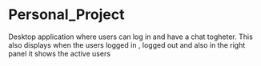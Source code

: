 # Personal_Project
Desktop application where users can log in and have a chat togheter. This also displays when the users logged in , logged out and also in the right panel 
it shows the active users
